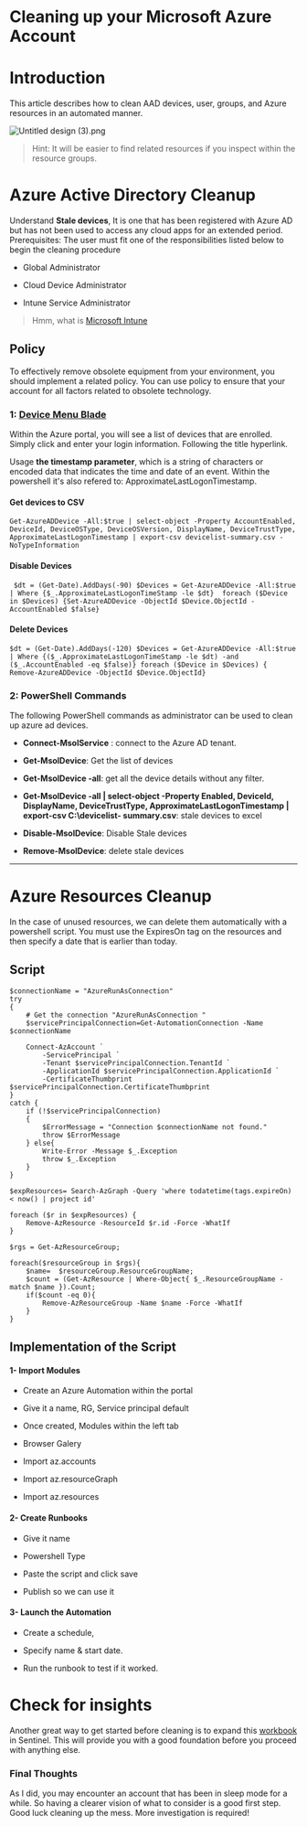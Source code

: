 # Cleaning up your Microsoft Azure Account

# Introduction

This article describes how to clean AAD devices, user, groups, and Azure resources in an automated manner.

![Untitled design (3).png](https://cdn.hashnode.com/res/hashnode/image/upload/v1660316921234/8XjgUSyOA.png)

> Hint: It will be easier to find related resources if you inspect within the resource groups.

# Azure Active Directory Cleanup

Understand **Stale devices**, It is one that has been registered with Azure AD but has not been used to access any cloud apps for an extended period. Prerequisites: The user must fit one of the responsibilities listed below to begin the cleaning procedure

*   Global Administrator
    
*   Cloud Device Administrator
    
*   Intune Service Administrator
    

> Hmm, what is [Microsoft Intune](https://blog.yahya-abulhaj.dev/microsoft-intune-control-over-your-devices)

## Policy

To effectively remove obsolete equipment from your environment, you should implement a related policy. You can use policy to ensure that your account for all factors related to obsolete technology.

### 1: [Device Menu Blade](https://portal.azure.com/#blade/Microsoft_AAD_IAM/DevicesMenuBlade/Devices)

Within the Azure portal, you will see a list of devices that are enrolled. Simply click and enter your login information. Following the title hyperlink.

Usage **the timestamp parameter**, which is a string of characters or encoded data that indicates the time and date of an event. Within the powershell it's also refered to: ApproximateLastLogonTimestamp.

#### Get devices to CSV

```plaintext
Get-AzureADDevice -All:$true | select-object -Property AccountEnabled, DeviceId, DeviceOSType, DeviceOSVersion, DisplayName, DeviceTrustType, ApproximateLastLogonTimestamp | export-csv devicelist-summary.csv -NoTypeInformation
```

#### Disable Devices

```plaintext
 $dt = (Get-Date).AddDays(-90) $Devices = Get-AzureADDevice -All:$true | Where {$_.ApproximateLastLogonTimeStamp -le $dt}  foreach ($Device in $Devices) {Set-AzureADDevice -ObjectId $Device.ObjectId -AccountEnabled $false}
```

#### Delete Devices

```plaintext
$dt = (Get-Date).AddDays(-120) $Devices = Get-AzureADDevice -All:$true | Where {($_.ApproximateLastLogonTimeStamp -le $dt) -and ($_.AccountEnabled -eq $false)} foreach ($Device in $Devices) { Remove-AzureADDevice -ObjectId $Device.ObjectId}
```

### 2: PowerShell Commands

The following PowerShell commands as administrator can be used to clean up azure ad devices.

*   **Connect-MsolService** : connect to the Azure AD tenant.
    
*   **Get-MsolDevice**: Get the list of devices
    
*   **Get-MsolDevice -all**: get all the device details without any filter.
    
*   **Get-MsolDevice -all | select-object -Property Enabled, DeviceId, DisplayName, DeviceTrustType, ApproximateLastLogonTimestamp | export-csv C:\\devicelist- summary.csv**: stale devices to excel
    
*   **Disable-MsolDevice**: Disable Stale devices
    
*   **Remove-MsolDevice**: delete stale devices
    

* * *

# Azure Resources Cleanup

In the case of unused resources, we can delete them automatically with a powershell script. You must use the ExpiresOn tag on the resources and then specify a date that is earlier than today.

## Script

```plaintext
$connectionName = "AzureRunAsConnection"
try
{
    # Get the connection "AzureRunAsConnection "
    $servicePrincipalConnection=Get-AutomationConnection -Name $connectionName         

    Connect-AzAccount `
        -ServicePrincipal `
        -Tenant $servicePrincipalConnection.TenantId `
        -ApplicationId $servicePrincipalConnection.ApplicationId `
        -CertificateThumbprint $servicePrincipalConnection.CertificateThumbprint 
}
catch {
    if (!$servicePrincipalConnection)
    {
        $ErrorMessage = "Connection $connectionName not found."
        throw $ErrorMessage
    } else{
        Write-Error -Message $_.Exception
        throw $_.Exception
    }
}

$expResources= Search-AzGraph -Query 'where todatetime(tags.expireOn) < now() | project id'

foreach ($r in $expResources) {
    Remove-AzResource -ResourceId $r.id -Force -WhatIf
}

$rgs = Get-AzResourceGroup;

foreach($resourceGroup in $rgs){
    $name=  $resourceGroup.ResourceGroupName;
    $count = (Get-AzResource | Where-Object{ $_.ResourceGroupName -match $name }).Count;
    if($count -eq 0){
        Remove-AzResourceGroup -Name $name -Force -WhatIf
    }
}
```

## Implementation of the Script

#### 1- Import Modules

*   Create an Azure Automation within the portal
    
*   Give it a name, RG, Service principal default
    
*   Once created, Modules within the left tab
    
*   Browser Galery
    
*   Import az.accounts
    
*   Import az.resourceGraph
    
*   Import az.resources
    

#### 2- Create Runbooks

*   Give it name
    
*   Powershell Type
    
*   Paste the script and click save
    
*   Publish so we can use it
    

#### 3- Launch the Automation

*   Create a schedule,
    
*   Specify name & start date.
    
*   Run the runbook to test if it worked.
    

# Check for insights

Another great way to get started before cleaning is to expand this [workbook](https://sentinel.yahya-abulhaj.dev/assets/workbooks/MyCustomReports/Cleanupinsights.json) in Sentinel. This will provide you with a good foundation before you proceed with anything else.

### Final Thoughts

As I did, you may encounter an account that has been in sleep mode for a while. So having a clearer vision of what to consider is a good first step. Good luck cleaning up the mess. More investigation is required!
